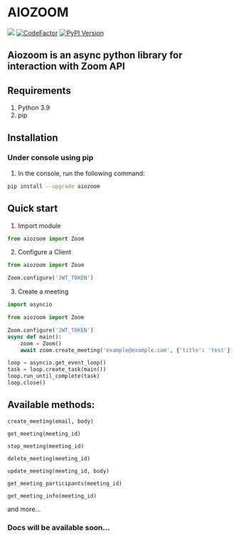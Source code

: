 # **AIOZOOM**

![](https://travis-ci.com/vladisa88/aiozoom.svg?branch=main) [![CodeFactor](https://www.codefactor.io/repository/github/vladisa88/aiozoom/badge)](https://www.codefactor.io/repository/github/vladisa88/aiozoom) [![PyPI Version](https://img.shields.io/pypi/v/aiozoom)](https://pypi.org/project/aiozoom/)

## Aiozoom is an async python library for interaction with Zoom API


## Requirements
1. Python 3.9
2. pip

## Installation
### Under console using pip

1. In the console, run the following command:
```bash
pip install --upgrade aiozoom
```


## Quick start

1. Import module
```python
from aiozoom import Zoom
```

2. Configure a Client
```python
from aiozoom import Zoom

Zoom.configure('JWT_TOKEN')
```

3. Create a meeting
```python
import asyncio

from aiozoom import Zoom

Zoom.configure('JWT_TOKEN')
async def main():
    zoom = Zoom()
    await zoom.create_meeting('example@example.com', {'title': 'test'})

loop = asyncio.get_event_loop()
task = loop.create_task(main())
loop.run_until_complete(task)
loop.close()

```

## **Available methods:**

```create_meeting(email, body)```

```get_meeting(meeting_id)```

```stop_meeting(meeting_id)```

```delete_meeting(meeting_id)```

```update_meeting(meeting_id, body)```

```get_meeting_participants(meeting_id)```

```get_meeting_info(meeting_id)```

and more...

### Docs will be available soon...
